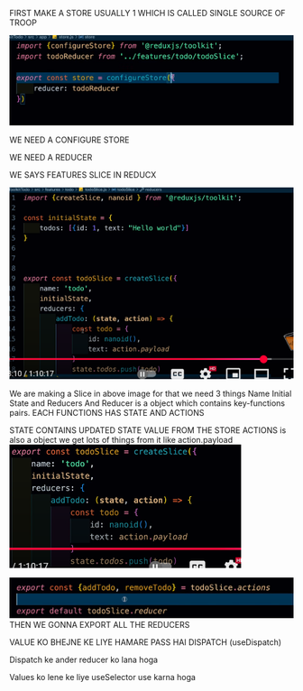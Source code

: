 FIRST MAKE A STORE USUALLY 1 WHICH IS CALLED SINGLE SOURCE OF TROOP



![alt text](image.png)

WE NEED A CONFIGURE STORE

WE NEED A REDUCER 

WE SAYS FEATURES SLICE IN REDUCX

![alt text](image-1.png)

We are making a Slice in above image
for that we need 3 things 
Name
Initial State
and Reducers
And Reducer is a object which contains key-functions pairs.
EACH FUNCTIONS HAS STATE AND ACTIONS

STATE CONTAINS UPDATED STATE VALUE FROM THE STORE
ACTIONS is also a object we get lots of things from it like action.payload
![alt text](image-2.png)


![alt text](image-3.png)
THEN WE GONNA EXPORT ALL THE REDUCERS


VALUE KO BHEJNE KE LIYE HAMARE PASS HAI DISPATCH (useDispatch)

Dispatch ke ander reducer ko lana hoga

Values ko lene ke liye useSelector use karna hoga

